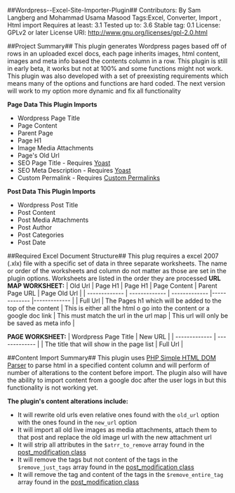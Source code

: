 ##Wordpress--Excel-Site-Importer-Plugin##
Contributors: By Sam Langberg and Mohammad Usama Masood
Tags:Excel, Converter, Import , Html import
Requires at least: 3.1
Tested up to: 3.6
Stable tag: 0.1
License: GPLv2 or later
License URI: http://www.gnu.org/licenses/gpl-2.0.html



##Project Summary##
This plugin generates Wordpress pages based off of rows in an uploaded excel docs, each page inherits images, html content, images and meta info based the contents column in a row. 
This plugin is still in early beta, it works but not at 100% and some functions might not work. This plugin was also developed with a set of preexisting requirements which means many of the options and functions are hard coded. The next version will work to my option more dynamic and fix all functionality  

**Page Data This Plugin Imports**
- Wordpress Page Title
- Page Content
- Parent Page
- Page H1
- Image Media Attachments 
- Page's Old Url
- SEO Page Title - Requires [Yoast](https://github.com/Yoast/wordpress-seo/) 
- SEO Meta Description - Requires [Yoast](https://github.com/Yoast/wordpress-seo/) 
- Custom Permalink - Requires [Custom Permalinks](http://wordpress.org/plugins/custom-permalinks/) 

**Post Data This Plugin Imports**
- Wordpress Post Title
- Post Content
- Post Media Attachments
- Post Author
- Post Categories 
- Post Date

##Required Excel Document  Structure##
This plug requires a excel 2007 (.xlx) file with a specific set of data in three separate worksheets. The name or order of the worksheets and column do not matter as those are set in the plugin options. Worksheets are listed in the order they are processed 
**URL MAP WORKSHEET:**
| Old Url       | Page H1 |  Page H1 | Page Content | Parent Page URL | Page Old Url |
| ------------- | ------------- | ------------- |------------- |------------- |
| Full Url  | The Pages h1 which will be added to the top of the content | This is either all the html o go into the content or a google doc link | This must match the url in the url map | This url will only be be saved as meta info |

**PAGE WORKSHEET:**
| Wordpress Page Title      | New URL |
| ------------- | ------------- |
| The title that will show in the page list  | Full Url  |

##Content Import Summary##
This plugin uses [PHP Simple HTML DOM Parser](http://simplehtmldom.sourceforge.net/) to parse html in a specified content column and will perform of number of alterations to the content before import. The plugin also will have the ability to import content from a google doc after the user logs in but this functionality is not working yet.

**The plugin's content alterations include:**
- It will rewrite old urls even relative ones found with the ```old_url``` option with the ones found in the  ```new_url``` option
- It will import all old live images as media attachments, attach them to that post and replace the old image url with the new attachment url
- It will strip all attributes in the ```$atrr_to_remove``` array found in the [post_modification class](https://github.com/slangberg/Wordpress--Excel-Site-Importer-Plugin/blob/master/post_modification.php)
- It will remove the tags but not content of the tags in the ```$remove_just_tags``` array found in the [post_modification class](https://github.com/slangberg/Wordpress--Excel-Site-Importer-Plugin/blob/master/post_modification.php)
- It will remove the tag and content of the tags in the ```$remove_entire_tag``` array found in the [post_modification class](https://github.com/slangberg/Wordpress--Excel-Site-Importer-Plugin/blob/master/post_modification.php)

